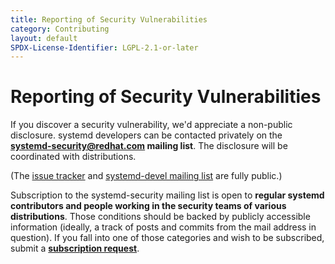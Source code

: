 ```yaml
---
title: Reporting of Security Vulnerabilities
category: Contributing
layout: default
SPDX-License-Identifier: LGPL-2.1-or-later
---
```


# Reporting of Security Vulnerabilities

If you discover a security vulnerability, we'd appreciate a non-public disclosure. systemd developers can be contacted privately on the **[systemd-security@redhat.com](mailto:systemd-security@redhat.com) mailing list**. The disclosure will be coordinated with distributions.

(The [issue tracker](https://github.com/systemd/systemd/issues) and [systemd-devel mailing list](https://lists.freedesktop.org/mailman/listinfo/systemd-devel) are fully public.)

Subscription to the systemd-security mailing list is open to **regular systemd contributors and people working in the security teams of various distributions**. Those conditions should be backed by publicly accessible information (ideally, a track of posts and commits from the mail address in question). If you fall into one of those categories and wish to be subscribed, submit a **[subscription request](https://www.redhat.com/mailman/listinfo/systemd-security)**.
